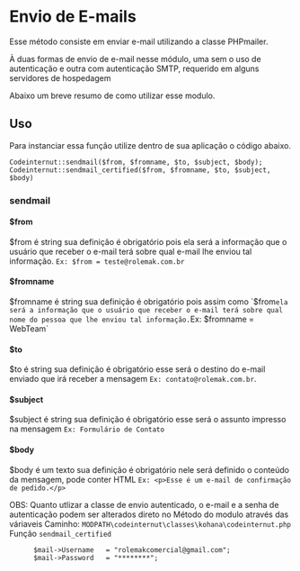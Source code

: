 # Envio de E-mails

Esse método consiste em enviar e-mail utilizando a classe PHPmailer.

À duas formas de envio de e-mail nesse módulo, uma sem o uso de autenticação e outra com autenticação SMTP, requerido em alguns servidores de hospedagem

Abaixo um breve resumo de como utilizar esse modulo.

## Uso
Para instanciar essa função utilize dentro de sua aplicação o código abaixo.
~~~~
Codeinternut::sendmail($from, $fromname, $to, $subject, $body);
Codeinternut::sendmail_certified($from, $fromname, $to, $subject, $body)
~~~~

### sendmail

#### $from
$from é string sua definição é obrigatório pois ela será a informação que o usuário que receber o e-mail terá sobre qual e-mail lhe enviou tal informação.
`Ex: $from = teste@rolemak.com.br`	

#### $fromname
$fromname é string sua definição é obrigatório pois assim como `$from` ela será a informação que o usuário que receber o e-mail terá sobre qual nome do pessoa que lhe enviou tal informação.
`Ex: $fromname = WebTeam`

#### $to
$to é string sua definição é obrigatório esse será o destino do e-mail enviado que irá receber a mensagem `Ex: contato@rolemak.com.br`.

#### $subject
$subject é string sua definição é obrigatório esse será o assunto impresso na mensagem `Ex: Formulário de Contato` 

#### $body
$body é um texto sua definição é obrigatório nele será definido o conteúdo da mensagem, pode conter HTML `Ex: <p>Esse é um e-mail de confirmação de pedido.</p>`

OBS: Quanto utlizar a classe de envio autenticado, o e-mail e a senha de autenticação podem ser alterados direto no Método do modulo através das váriaveis 
Caminho: `MODPATH\codeinternut\classes\kohana\codeinternut.php` Função `sendmail_certified`
~~~~
	  $mail->Username   = "rolemakcomercial@gmail.com";
	  $mail->Password   = "********";
~~~~



